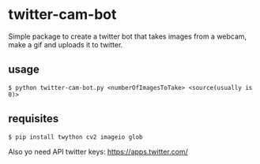 # twitter-cam-bot
Simple package to create a twitter bot that takes images from a webcam, make a gif and uploads it to twitter.

## usage
```
$ python twitter-cam-bot.py <numberOfImagesToTake> <source(usually is 0)>
```
## requisites
```
$ pip install twython cv2 imageio glob
```
Also yo need API twitter keys:
https://apps.twitter.com/
